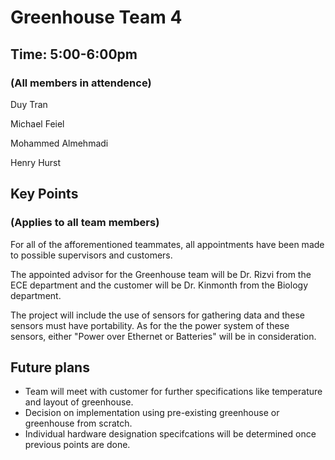# Greenhouse Team 4

## Time: 5:00-6:00pm
### (All members in attendence)
Duy Tran

Michael Feiel

Mohammed Almehmadi

Henry Hurst
## Key Points
### (Applies to all team members)

For all of the afforementioned teammates, all appointments have been made to possible supervisors and customers. 

The appointed advisor for the Greenhouse team will be Dr. Rizvi from the ECE department and the customer will be Dr. Kinmonth from the Biology department. 

The project will include the use of sensors for gathering data and these sensors must have portability. As for the the power system of these sensors, either "Power over Ethernet or Batteries" will be in consideration. 

## Future plans

* Team will meet with customer for further specifications like temperature and layout of greenhouse.
* Decision on implementation using pre-existing greenhouse or greenhouse from scratch.
* Individual hardware designation specifcations will be determined once previous points are done.  

